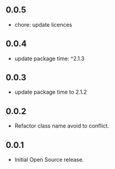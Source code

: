 ## 0.0.5

- chore: update licences

## 0.0.4

- update package time: ^2.1.3

## 0.0.3

- update package time to 2.1.2

## 0.0.2

- Refactor class name avoid to conflict.

## 0.0.1

- Initial Open Source release.
